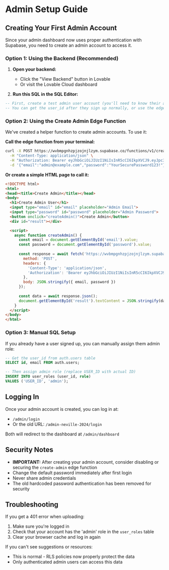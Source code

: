 # Admin Setup Guide

## Creating Your First Admin Account

Since your admin dashboard now uses proper authentication with Supabase, you need to create an admin account to access it.

### Option 1: Using the Backend (Recommended)

1. **Open your backend:**
   - Click the "View Backend" button in Lovable
   - Or visit the Lovable Cloud dashboard

2. **Run this SQL in the SQL Editor:**

```sql
-- First, create a test admin user account (you'll need to know their auth user_id)
-- You can get the user_id after they sign up normally, or use the edge function below
```

### Option 2: Using the Create Admin Edge Function

We've created a helper function to create admin accounts. To use it:

**Call the edge function from your terminal:**

```bash
curl -X POST https://wvbmpgnhzpjzojnjlzym.supabase.co/functions/v1/create-admin \
  -H "Content-Type: application/json" \
  -H "Authorization: Bearer eyJhbGciOiJIUzI1NiIsInR5cCI6IkpXVCJ9.eyJpc3MiOiJzdXBhYmFzZSIsInJlZiI6Ind2Ym1wZ25oenBqem9qbmpsenltIiwicm9sZSI6ImFub24iLCJpYXQiOjE3NTkxNTkxODUsImV4cCI6MjA3NDczNTE4NX0.HJXDIRPQ7S-YQzvBptfA4grB4RiSavOFwOtgIqdeS0g" \
  -d '{"email":"admin@example.com","password":"YourSecurePassword123!"}'
```

**Or create a simple HTML page to call it:**

```html
<!DOCTYPE html>
<html>
<head><title>Create Admin</title></head>
<body>
  <h1>Create Admin User</h1>
  <input type="email" id="email" placeholder="Admin Email">
  <input type="password" id="password" placeholder="Admin Password">
  <button onclick="createAdmin()">Create Admin</button>
  <div id="result"></div>

  <script>
    async function createAdmin() {
      const email = document.getElementById('email').value;
      const password = document.getElementById('password').value;
      
      const response = await fetch('https://wvbmpgnhzpjzojnjlzym.supabase.co/functions/v1/create-admin', {
        method: 'POST',
        headers: {
          'Content-Type': 'application/json',
          'Authorization': 'Bearer eyJhbGciOiJIUzI1NiIsInR5cCI6IkpXVCJ9.eyJpc3MiOiJzdXBhYmFzZSIsInJlZiI6Ind2Ym1wZ25oenBqem9qbmpsenltIiwicm9sZSI6ImFub24iLCJpYXQiOjE3NTkxNTkxODUsImV4cCI6MjA3NDczNTE4NX0.HJXDIRPQ7S-YQzvBptfA4grB4RiSavOFwOtgIqdeS0g'
        },
        body: JSON.stringify({ email, password })
      });
      
      const data = await response.json();
      document.getElementById('result').textContent = JSON.stringify(data, null, 2);
    }
  </script>
</body>
</html>
```

### Option 3: Manual SQL Setup

If you already have a user signed up, you can manually assign them admin role:

```sql
-- Get the user_id from auth.users table
SELECT id, email FROM auth.users;

-- Then assign admin role (replace USER_ID with actual ID)
INSERT INTO user_roles (user_id, role)
VALUES ('USER_ID', 'admin');
```

## Logging In

Once your admin account is created, you can log in at:
- `/admin/login`
- Or the old URL: `/admin-neville-2024/login`

Both will redirect to the dashboard at `/admin/dashboard`

## Security Notes

- **IMPORTANT:** After creating your admin account, consider disabling or securing the `create-admin` edge function
- Change the default password immediately after first login
- Never share admin credentials
- The old hardcoded password authentication has been removed for security

## Troubleshooting

If you get a 401 error when uploading:
1. Make sure you're logged in
2. Check that your account has the 'admin' role in the `user_roles` table
3. Clear your browser cache and log in again

If you can't see suggestions or resources:
- This is normal - RLS policies now properly protect the data
- Only authenticated admin users can access this data
